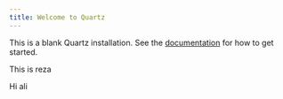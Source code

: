 ```yaml
---
title: Welcome to Quartz
---
```


This is a blank Quartz installation.
See the [documentation](https://quartz.jzhao.xyz) for how to get started.


This is reza

Hi ali